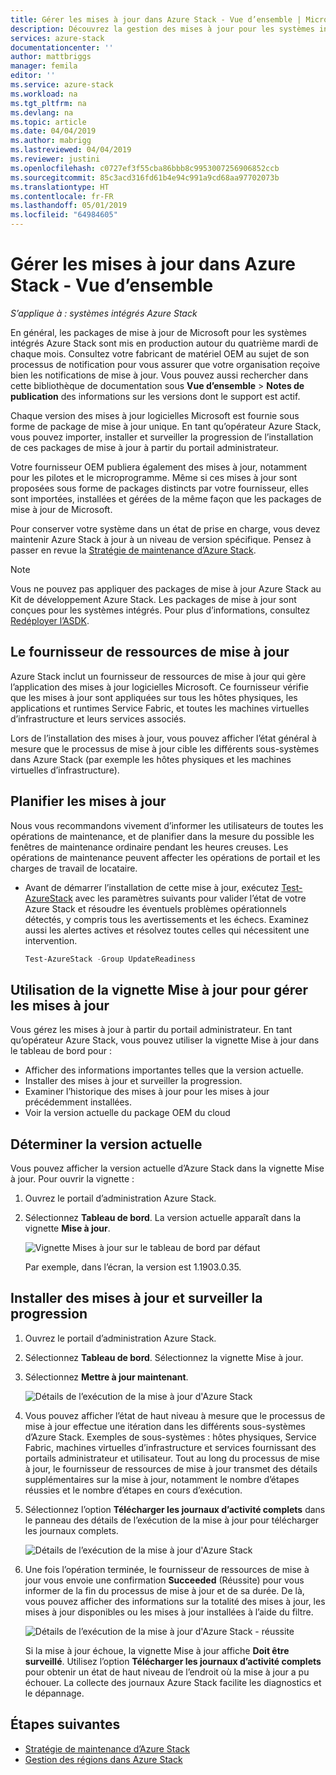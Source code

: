 ```yaml
---
title: Gérer les mises à jour dans Azure Stack - Vue d’ensemble | Microsoft Docs
description: Découvrez la gestion des mises à jour pour les systèmes intégrés Azure Stack.
services: azure-stack
documentationcenter: ''
author: mattbriggs
manager: femila
editor: ''
ms.service: azure-stack
ms.workload: na
ms.tgt_pltfrm: na
ms.devlang: na
ms.topic: article
ms.date: 04/04/2019
ms.author: mabrigg
ms.lastreviewed: 04/04/2019
ms.reviewer: justini
ms.openlocfilehash: c0727ef3f55cba86bbb8c9953007256906852ccb
ms.sourcegitcommit: 85c3acd316fd61b4e94c991a9cd68aa97702073b
ms.translationtype: HT
ms.contentlocale: fr-FR
ms.lasthandoff: 05/01/2019
ms.locfileid: "64984605"
---
```

# <a name="manage-updates-in-azure-stack-overview"></a>Gérer les mises à jour dans Azure Stack - Vue d’ensemble

*S’applique à : systèmes intégrés Azure Stack*

En général, les packages de mise à jour de Microsoft pour les systèmes intégrés Azure Stack sont mis en production autour du quatrième mardi de chaque mois. Consultez votre fabricant de matériel OEM au sujet de son processus de notification pour vous assurer que votre organisation reçoive bien les notifications de mise à jour. Vous pouvez aussi rechercher dans cette bibliothèque de documentation sous **Vue d’ensemble** > **Notes de publication** des informations sur les versions dont le support est actif. 

Chaque version des mises à jour logicielles Microsoft est fournie sous forme de package de mise à jour unique. En tant qu’opérateur Azure Stack, vous pouvez importer, installer et surveiller la progression de l’installation de ces packages de mise à jour à partir du portail administrateur. 

Votre fournisseur OEM publiera également des mises à jour, notamment pour les pilotes et le microprogramme. Même si ces mises à jour sont proposées sous forme de packages distincts par votre fournisseur, elles sont importées, installées et gérées de la même façon que les packages de mise à jour de Microsoft.

Pour conserver votre système dans un état de prise en charge, vous devez maintenir Azure Stack à jour à un niveau de version spécifique. Pensez à passer en revue la [Stratégie de maintenance d’Azure Stack](azure-stack-servicing-policy.md).

> [!NOTE]
> Vous ne pouvez pas appliquer des packages de mise à jour Azure Stack au Kit de développement Azure Stack. Les packages de mise à jour sont conçues pour les systèmes intégrés. Pour plus d’informations, consultez [Redéployer l’ASDK](/azure-stack/asdk).

## <a name="the-update-resource-provider"></a>Le fournisseur de ressources de mise à jour

Azure Stack inclut un fournisseur de ressources de mise à jour qui gère l’application des mises à jour logicielles Microsoft. Ce fournisseur vérifie que les mises à jour sont appliquées sur tous les hôtes physiques, les applications et runtimes Service Fabric, et toutes les machines virtuelles d’infrastructure et leurs services associés.

Lors de l’installation des mises à jour, vous pouvez afficher l’état général à mesure que le processus de mise à jour cible les différents sous-systèmes dans Azure Stack (par exemple les hôtes physiques et les machines virtuelles d’infrastructure).

## <a name="plan-for-updates"></a>Planifier les mises à jour

Nous vous recommandons vivement d’informer les utilisateurs de toutes les opérations de maintenance, et de planifier dans la mesure du possible les fenêtres de maintenance ordinaire pendant les heures creuses. Les opérations de maintenance peuvent affecter les opérations de portail et les charges de travail de locataire.

- Avant de démarrer l’installation de cette mise à jour, exécutez [Test-AzureStack](azure-stack-diagnostic-test.md) avec les paramètres suivants pour valider l’état de votre Azure Stack et résoudre les éventuels problèmes opérationnels détectés, y compris tous les avertissements et les échecs. Examinez aussi les alertes actives et résolvez toutes celles qui nécessitent une intervention.  

  ```powershell
  Test-AzureStack -Group UpdateReadiness
  ``` 

## <a name="using-the-update-tile-to-manage-updates"></a>Utilisation de la vignette Mise à jour pour gérer les mises à jour

Vous gérez les mises à jour à partir du portail administrateur. En tant qu’opérateur Azure Stack, vous pouvez utiliser la vignette Mise à jour dans le tableau de bord pour :

- Afficher des informations importantes telles que la version actuelle.
- Installer des mises à jour et surveiller la progression.
- Examiner l’historique des mises à jour pour les mises à jour précédemment installées.
- Voir la version actuelle du package OEM du cloud
 
## <a name="determine-the-current-version"></a>Déterminer la version actuelle

Vous pouvez afficher la version actuelle d’Azure Stack dans la vignette Mise à jour. Pour ouvrir la vignette :

1. Ouvrez le portail d’administration Azure Stack.
2. Sélectionnez **Tableau de bord**. La version actuelle apparaît dans la vignette **Mise à jour**. 

    ![Vignette Mises à jour sur le tableau de bord par défaut](./media/azure-stack-updates/image1.png)

    Par exemple, dans l’écran, la version est 1.1903.0.35.

## <a name="install-updates-and-monitor-progress"></a>Installer des mises à jour et surveiller la progression


1. Ouvrez le portail d’administration Azure Stack.
2. Sélectionnez **Tableau de bord**. Sélectionnez la vignette Mise à jour.
3. Sélectionnez **Mettre à jour maintenant**.

    ![Détails de l’exécution de la mise à jour d'Azure Stack](media/azure-stack-updates/azure-stack-update-button.png)

4.  Vous pouvez afficher l’état de haut niveau à mesure que le processus de mise à jour effectue une itération dans les différents sous-systèmes d’Azure Stack. Exemples de sous-systèmes : hôtes physiques, Service Fabric, machines virtuelles d’infrastructure et services fournissant des portails administrateur et utilisateur. Tout au long du processus de mise à jour, le fournisseur de ressources de mise à jour transmet des détails supplémentaires sur la mise à jour, notamment le nombre d’étapes réussies et le nombre d’étapes en cours d’exécution.

5. Sélectionnez l’option **Télécharger les journaux d’activité complets** dans le panneau des détails de l’exécution de la mise à jour pour télécharger les journaux complets.

    ![Détails de l’exécution de la mise à jour d'Azure Stack](media/azure-stack-updates/update-run-details.png)

6. Une fois l’opération terminée, le fournisseur de ressources de mise à jour vous envoie une confirmation **Succeeded** (Réussite) pour vous informer de la fin du processus de mise à jour et de sa durée. De là, vous pouvez afficher des informations sur la totalité des mises à jour, les mises à jour disponibles ou les mises à jour installées à l’aide du filtre.

    ![Détails de l’exécution de la mise à jour d'Azure Stack - réussite](media/azure-stack-updates/update-success.png)

   Si la mise à jour échoue, la vignette Mise à jour affiche **Doit être surveillé**. Utilisez l’option **Télécharger les journaux d’activité complets** pour obtenir un état de haut niveau de l’endroit où la mise à jour a pu échouer. La collecte des journaux Azure Stack facilite les diagnostics et le dépannage.

## <a name="next-steps"></a>Étapes suivantes

- [Stratégie de maintenance d’Azure Stack](azure-stack-servicing-policy.md) 
- [Gestion des régions dans Azure Stack](azure-stack-region-management.md)
